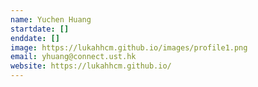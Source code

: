 ```yaml
---
name: Yuchen Huang
startdate: []
enddate: []
image: https://lukahhcm.github.io/images/profile1.png
email: yhuang@connect.ust.hk
website: https://lukahhcm.github.io/
---
```

